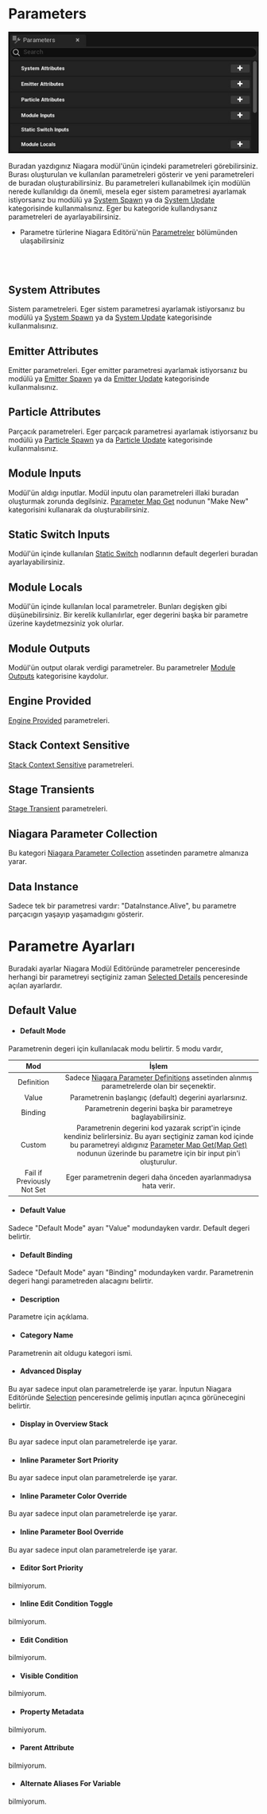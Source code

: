 # Parameters
<img src="../../../Dosyalar/Niagara_Module_Editor_Parameters.jpg">


Buradan yazdıgınız Niagara modül'ünün içindeki parametreleri görebilirsiniz. Burası oluşturulan ve kullanılan parametreleri gösterir ve yeni parametreleri de buradan oluşturabilirsiniz. Bu parametreleri kullanabilmek için modülün nerede kullanıldıgı da önemli, mesela eger sistem parametresi ayarlamak istiyorsanız bu modülü ya [System Spawn](../../Niagara%20Editörü/Graph#system-spawn) ya da [System Update](../../Niagara%20Editörü/Graph#system-update) kategorisinde kullanmalısınız. Eger bu kategoride kullandıysanız parametreleri de ayarlayabilirsiniz.

* Parametre türlerine Niagara Editörü'nün [Parametreler](../../Niagara%20Editörü/Parameters#parametre-türleri) bölümünden ulaşabilirsiniz

<br>
<br>


## System Attributes
Sistem parametreleri. Eger sistem parametresi ayarlamak istiyorsanız bu modülü ya [System Spawn](../../Niagara%20Editörü/Graph#system-spawn) ya da [System Update](../../Niagara%20Editörü/Graph#system-update) kategorisinde kullanmalısınız.

## Emitter Attributes
Emitter parametreleri. Eger emitter parametresi ayarlamak istiyorsanız bu modülü ya [Emitter Spawn](../../Niagara%20Editörü/Graph#emitter-spawn) ya da [Emitter Update](../../Niagara%20Editörü/Graph#emitter-update) kategorisinde kullanmalısınız.

## Particle Attributes
Parçacık parametreleri. Eger parçacık parametresi ayarlamak istiyorsanız bu modülü ya [Particle Spawn](../../Niagara%20Editörü/Graph#particle-spawn) ya da [Particle Update](../../Niagara%20Editörü/Graph#particle-update) kategorisinde kullanmalısınız.

## Module Inputs
Modül'ün aldıgı inputlar. Modül inputu olan parametreleri illaki buradan oluşturmak zorunda degilsiniz. [Parameter Map Get](../Nodlar#parameter-map-getmap-get) nodunun "Make New" kategorisini kullanarak da oluşturabilirsiniz.

## Static Switch Inputs
Modül'ün içinde kullanılan [Static Switch](../Nodlar#static-switch) nodlarının default degerleri buradan ayarlayabilirsiniz.

## Module Locals
Modül'ün içinde kullanılan local parametreler. Bunları degişken gibi düşünebilirsiniz. Bir kerelik kullanılırlar, eger degerini başka bir parametre üzerine kaydetmezsiniz yok olurlar. 

## Module Outputs
Modül'ün output olarak verdigi parametreler. Bu parametreler [Module Outputs](../../Niagara%20Editörü/Parameters#module-outputs) kategorisine kaydolur.

## Engine Provided
[Engine Provided](../../Niagara%20Editörü/Parameters#engine-provided) parametreleri.

## Stack Context Sensitive
[Stack Context Sensitive](../../Niagara%20Editörü/Parameters#stack-context-sensitive) parametreleri.

## Stage Transients
[Stage Transient](../../Niagara%20Editörü/Parameters#stage-transients) parametreleri.

## Niagara Parameter Collection
Bu kategori [Niagara Parameter Collection](../../../Assetler/Niagara%20Parameter%20Collection) assetinden parametre almanıza yarar.

## Data Instance
Sadece tek bir parametresi vardır: "DataInstance.Alive", bu parametre parçacıgın yaşayıp yaşamadıgını gösterir.




# Parametre Ayarları

Buradaki ayarlar Niagara Modül Editöründe parametreler penceresinde herhangi bir parametreyi seçtiginiz zaman [Selected Details](../Selected%20Details) penceresinde açılan ayarlardır.


## Default Value

* #### Default Mode
Parametrenin degeri için kullanılacak modu belirtir. 5 modu vardır,

Mod | İşlem
:---: | :---:
Definition | Sadece [Niagara Parameter Definitions](../../../Assetler/Niagara%20Parameter%20Definitions#niagara-parameter-definitions) assetinden alınmış parametrelerde olan bir seçenektir.
Value | Parametrenin başlangıç (default) degerini ayarlarsınız.
Binding | Parametrenin degerini başka bir parametreye baglayabilirsiniz.
Custom | Parametrenin degerini kod yazarak script'in içinde kendiniz belirlersiniz. Bu ayarı seçtiginiz zaman kod içinde bu parametreyi aldıgınız [Parameter Map Get(Map Get)](../Nodlar#parameter-map-getmap-get) nodunun üzerinde bu parametre için bir input pin'i oluşturulur.
Fail if Previously Not Set | Eger parametrenin degeri daha önceden ayarlanmadıysa hata verir.


* #### Default Value
Sadece "Default Mode" ayarı "Value" modundayken vardır. Default degeri belirtir.

* #### Default Binding
Sadece "Default Mode" ayarı "Binding" modundayken vardır. Parametrenin degeri hangi parametreden alacagını belirtir.

* #### Description
Parametre için açıklama.

* #### Category Name
Parametrenin ait oldugu kategori ismi.

* #### Advanced Display
Bu ayar sadece input olan parametrelerde işe yarar. İnputun Niagara Editöründe [Selection](../../Niagara%20Editörü/Selection) penceresinde gelimiş inputları açınca görünecegini belirtir.

* #### Display in Overview Stack
Bu ayar sadece input olan parametrelerde işe yarar.

* #### Inline Parameter Sort Priority
Bu ayar sadece input olan parametrelerde işe yarar.

* #### Inline Parameter Color Override
Bu ayar sadece input olan parametrelerde işe yarar.

* #### Inline Parameter Bool Override
Bu ayar sadece input olan parametrelerde işe yarar.

* #### Editor Sort Priority
bilmiyorum.

* #### Inline Edit Condition Toggle
bilmiyorum.

* #### Edit Condition
bilmiyorum.

* #### Visible Condition
bilmiyorum.

* #### Property Metadata
bilmiyorum.

* #### Parent Attribute
bilmiyorum.

* #### Alternate Aliases For Variable
bilmiyorum.








